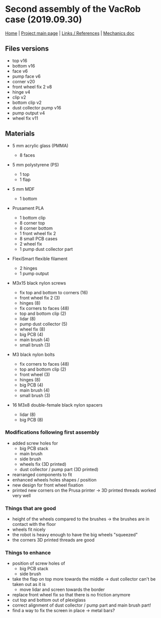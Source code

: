 # Second assembly of the VacRob case (2019.09.30)

[Home](../../README.md) | [Project main page](../vacrob.md) | [Links / References](../docs/refs.md) | [Mechanics doc](./mechanics.md)

## Files versions

- top v16
- bottom v16
- face v6
- pump face v6
- corner v20
- front wheel fix 2 v8
- hinge v4
- clip v2
- bottom clip v2
- dust collector pump v16
- pump output v4
- wheel fix v11

## Materials

- 5 mm acrylic glass (PMMA)
  - 8 faces
  
- 5 mm polystyrene (PS)
  - 1 top
  - 1 flap

- 5 mm MDF
  - 1 bottom

- Prusament PLA
  - 1 bottom clip
  - 8 corner top
  - 8 corner bottom
  - 1 front wheel fix 2
  - 8 small PCB cases
  - 2 wheel fix
  - 1 pump dust collector part

- FlexiSmart flexible filament
  - 2 hinges
  - 1 pump output

- M3x15 black nylon screws
  - fix top and bottom to corners (16)
  - front wheel fix 2 (3)
  - hinges (8)
  - fix corners to faces (48)
  - top and bottom clip (2)
  - lidar (8)
  - pump dust collector (5)
  - wheel fix (8)
  - big PCB (4)
  - main brush (4)
  - small brush (3)

- M3 black nylon bolts
  - fix corners to faces (48)
  - top and bottom clip (2)
  - front wheel (3)
  - hinges (8)
  - big PCB (4)
  - main brush (4)
  - small brush (3)

- 16 M3x8 double-female black nylon spacers
  - lidar (8)
  - big PCB (8)

### Modifications following first assembly

- added screw holes for
  - big PCB stack
  - main brush
  - side brush
  - wheels fix (3D printed)
  - dust collector / pump part (3D printed)
- rearranged components to fit
- enhanced wheels holes shapes / position
- new design for front wheel fixation
- printed new corners on the Prusa printer -> 3D printed threads worked very well

### Things that are good

- height of the wheels compared to the brushes -> the brushes are in contact with the floor
- wheels fit nicely
- the robot is heavy enough to have the big wheels "squeezed"
- the corners 3D printed threads are good

### Things to enhance

- position of screw holes of
  - big PCB stack
  - side brush
- take the flap on top more towards the middle -> dust collector can't be taken out as it is
  - move lidar and screen towards the border
- replace front wheel fix so that there is no friction anymore
- cut top and bottom out of plexiglass
- correct alignment of dust collector / pump part and main brush part!
- find a way to fix the screen in place -> metal bars?
